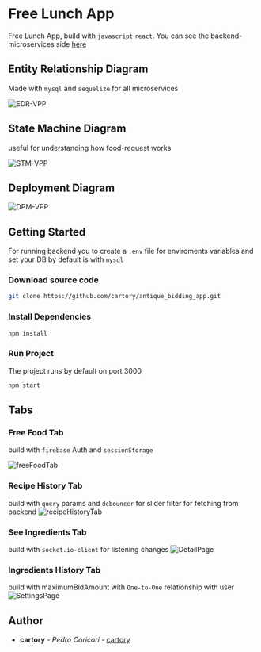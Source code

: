 # Free Lunch App

Free Lunch App, build with `javascript` `react`. You can see the backend-microservices side [here](https://github.com/cartory/antique-bidding-back.git)

## Entity Relationship Diagram

Made with `mysql` and `sequelize` for all microservices

![EDR-VPP](https://cdn.discordapp.com/attachments/810375634042748948/983735286141960292/Screen_Shot_2022-06-07_at_10.12.38.png)

## State Machine Diagram

useful for understanding how food-request works

![STM-VPP](https://media.discordapp.net/attachments/810375634042748948/983737358199443536/Screen_Shot_2022-06-07_at_10.20.48.png?width=424&height=624)

## Deployment Diagram

![DPM-VPP](https://media.discordapp.net/attachments/810375634042748948/983747311257649242/Screen_Shot_2022-06-07_at_11.00.29.png?width=958&height=625)

## Getting Started

For running backend you to create a `.env` file for enviroments variables and set your DB
by default is with `mysql`

### Download source code

```bash
git clone https://github.com/cartory/antique_bidding_app.git
```

### Install Dependencies

```bash
npm install
```

### Run Project

The project runs by default on port 3000

```bash
npm start
```

## Tabs

### Free Food Tab

build with `firebase` Auth and `sessionStorage`

![freeFoodTab](https://media.discordapp.net/attachments/810375634042748948/983775997876895754/Screen_Shot_2022-06-07_at_12.54.22.png?width=961&height=625)

### Recipe History Tab

build with `query` params and `debouncer` for slider filter for fetching from backend
![recipeHistoryTab](https://media.discordapp.net/attachments/810375634042748948/907370887207075840/Screen_Shot_2021-11-08_at_16.47.49.png?width=1663&height=1047)

### See Ingredients Tab

build with `socket.io-client` for listening changes
![DetailPage](https://cdn.discordapp.com/attachments/810375634042748948/907371512674271282/Screen_Shot_2021-11-08_at_16.50.15.png)

### Ingredients History Tab

build with maximumBidAmount with `One-to-One` relationship with user
![SettingsPage](https://cdn.discordapp.com/attachments/810375634042748948/907371984973885440/Screen_Shot_2021-11-08_at_16.52.14.png)

## Author

-   **cartory** - _Pedro Caricari_ - [cartory](https://github.com/cartory)
